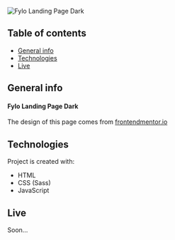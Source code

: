 ![Fylo Landing Page Dark](https://www.frontendmentor.io/_next/image?url=https%3A%2F%2Fres.cloudinary.com%2Fdz209s6jk%2Fimage%2Fupload%2Fv1554379663%2FChallenges%2Fr2ntg9yanvjruk8rbdxn.jpg&w=828&q=75)

## Table of contents

- [General info](#general-info)
- [Technologies](#technologies)
- [Live](#live)

## General info

#### Fylo Landing Page Dark

The design of this page comes from [frontendmentor.io](https://www.frontendmentor.io/challenges/fylo-dark-theme-landing-page-5ca5f2d21e82137ec91a50fd)

## Technologies

Project is created with:

- HTML
- CSS (Sass)
- JavaScript

## Live

Soon...
